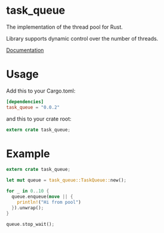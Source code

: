 # task_queue
The implementation of the thread pool for Rust.

Library supports dynamic control over the number of threads.

[Documentation](http://nirklav.github.io/task_queue/task_queue/index.html)

# Usage

Add this to your Cargo.toml:
``` toml
[dependencies]
task_queue = "0.0.2"
```
and this to your crate root:
``` rust
extern crate task_queue;
```

# Example

``` rust
extern crate task_queue;

let mut queue = task_queue::TaskQueue::new();

for _ in 0..10 {
  queue.enqueue(move || {
    println!("Hi from pool")
  }).unwrap();
}

queue.stop_wait();
```
